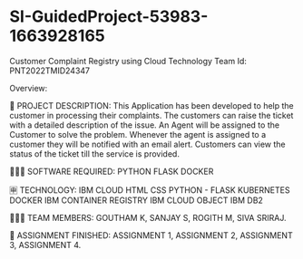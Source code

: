 # SI-GuidedProject-53983-1663928165
Customer Complaint Registry using Cloud Technology
Team Id: PNT2022TMID24347

Overview:

📝 PROJECT DESCRIPTION: 
This Application has been developed to help the customer in processing their complaints. The customers can raise the ticket with a detailed description of the issue. An Agent will be assigned to the Customer to solve the problem. Whenever the agent is assigned to a customer they will be notified with an email alert. Customers can view the status of the ticket till the service is provided.

👨🏻‍💻 SOFTWARE REQUIRED: 
PYTHON
FLASK
DOCKER
 
🈸 TECHNOLOGY: 
IBM CLOUD	HTML	CSS
PYTHON - FLASK	KUBERNETES	DOCKER
IBM CONTAINER REGISTRY	IBM CLOUD OBJECT	IBM DB2

🧑🏻‍🦰 TEAM MEMBERS: 
GOUTHAM K,
SANJAY S,
ROGITH M,
SIVA SRIRAJ.

📒 ASSIGNMENT FINISHED: 
 ASSIGNMENT 1,
 ASSIGNMENT 2,
 ASSIGNMENT 3,
 ASSIGNMENT 4.
